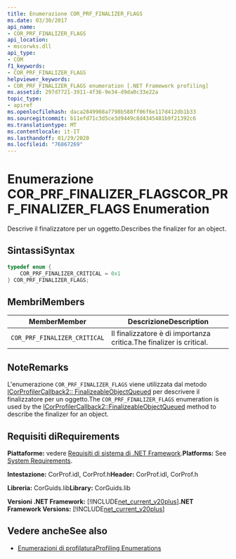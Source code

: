 ```yaml
---
title: Enumerazione COR_PRF_FINALIZER_FLAGS
ms.date: 03/30/2017
api_name:
- COR_PRF_FINALIZER_FLAGS
api_location:
- mscorwks.dll
api_type:
- COM
f1_keywords:
- COR_PRF_FINALIZER_FLAGS
helpviewer_keywords:
- COR_PRF_FINALIZER_FLAGS enumeration [.NET Framework profiling]
ms.assetid: 297d7721-3911-4f36-9e34-d9da0c33e22a
topic_type:
- apiref
ms.openlocfilehash: daca2849908a7798b588ff06f6e117d412db1b33
ms.sourcegitcommit: b11efd71c3d5ce3d9449c8d4345481b9f21392c6
ms.translationtype: MT
ms.contentlocale: it-IT
ms.lasthandoff: 01/29/2020
ms.locfileid: "76867269"
---
```

# <a name="cor_prf_finalizer_flags-enumeration"></a><span data-ttu-id="0e0c0-102">Enumerazione COR_PRF_FINALIZER_FLAGS</span><span class="sxs-lookup"><span data-stu-id="0e0c0-102">COR_PRF_FINALIZER_FLAGS Enumeration</span></span>
<span data-ttu-id="0e0c0-103">Descrive il finalizzatore per un oggetto.</span><span class="sxs-lookup"><span data-stu-id="0e0c0-103">Describes the finalizer for an object.</span></span>  
  
## <a name="syntax"></a><span data-ttu-id="0e0c0-104">Sintassi</span><span class="sxs-lookup"><span data-stu-id="0e0c0-104">Syntax</span></span>  
  
```cpp  
typedef enum {  
    COR_PRF_FINALIZER_CRITICAL = 0x1  
} COR_PRF_FINALIZER_FLAGS;  
```  
  
## <a name="members"></a><span data-ttu-id="0e0c0-105">Membri</span><span class="sxs-lookup"><span data-stu-id="0e0c0-105">Members</span></span>  
  
|<span data-ttu-id="0e0c0-106">Member</span><span class="sxs-lookup"><span data-stu-id="0e0c0-106">Member</span></span>|<span data-ttu-id="0e0c0-107">Descrizione</span><span class="sxs-lookup"><span data-stu-id="0e0c0-107">Description</span></span>|  
|------------|-----------------|  
|`COR_PRF_FINALIZER_CRITICAL`|<span data-ttu-id="0e0c0-108">Il finalizzatore è di importanza critica.</span><span class="sxs-lookup"><span data-stu-id="0e0c0-108">The finalizer is critical.</span></span>|  
  
## <a name="remarks"></a><span data-ttu-id="0e0c0-109">Note</span><span class="sxs-lookup"><span data-stu-id="0e0c0-109">Remarks</span></span>  
 <span data-ttu-id="0e0c0-110">L'enumerazione `COR_PRF_FINALIZER_FLAGS` viene utilizzata dal metodo [ICorProfilerCallback2:: FinalizeableObjectQueued](icorprofilercallback2-finalizeableobjectqueued-method.md) per descrivere il finalizzatore per un oggetto.</span><span class="sxs-lookup"><span data-stu-id="0e0c0-110">The `COR_PRF_FINALIZER_FLAGS` enumeration is used by the [ICorProfilerCallback2::FinalizeableObjectQueued](icorprofilercallback2-finalizeableobjectqueued-method.md) method to describe the finalizer for an object.</span></span>  
  
## <a name="requirements"></a><span data-ttu-id="0e0c0-111">Requisiti di</span><span class="sxs-lookup"><span data-stu-id="0e0c0-111">Requirements</span></span>  
 <span data-ttu-id="0e0c0-112">**Piattaforme:** vedere [Requisiti di sistema di .NET Framework](../../../../docs/framework/get-started/system-requirements.md).</span><span class="sxs-lookup"><span data-stu-id="0e0c0-112">**Platforms:** See [System Requirements](../../../../docs/framework/get-started/system-requirements.md).</span></span>  
  
 <span data-ttu-id="0e0c0-113">**Intestazione:** CorProf.idl, CorProf.h</span><span class="sxs-lookup"><span data-stu-id="0e0c0-113">**Header:** CorProf.idl, CorProf.h</span></span>  
  
 <span data-ttu-id="0e0c0-114">**Libreria:** CorGuids.lib</span><span class="sxs-lookup"><span data-stu-id="0e0c0-114">**Library:** CorGuids.lib</span></span>  
  
 <span data-ttu-id="0e0c0-115">**Versioni .NET Framework:** [!INCLUDE[net_current_v20plus](../../../../includes/net-current-v20plus-md.md)]</span><span class="sxs-lookup"><span data-stu-id="0e0c0-115">**.NET Framework Versions:** [!INCLUDE[net_current_v20plus](../../../../includes/net-current-v20plus-md.md)]</span></span>  
  
## <a name="see-also"></a><span data-ttu-id="0e0c0-116">Vedere anche</span><span class="sxs-lookup"><span data-stu-id="0e0c0-116">See also</span></span>

- [<span data-ttu-id="0e0c0-117">Enumerazioni di profilatura</span><span class="sxs-lookup"><span data-stu-id="0e0c0-117">Profiling Enumerations</span></span>](profiling-enumerations.md)
